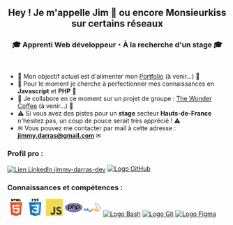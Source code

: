 
<h2 align="center">Hey ! Je m'appelle Jim 🤘 ou encore Monsieurkiss sur certains réseaux</h2>
<h3 align="center">🎓 Apprenti Web développeur・À la recherche d'un stage 🎓</h3>
<br>

<ul>
  
  <li>📂 Mon objectif actuel est d'alimenter mon <a href="https://" target="blank">Portfolio</a> (à venir...) 📂</li>

  <li>🧠 Pour le moment je cherche à perfectionner mes connaissances en <strong>Javascript</strong> et <strong>PHP</strong> 🧠</li>

  <li>🤝 Je collabore en ce moment sur un projet de groupe : <a href="https://" target="blank">The Wonder Coffee</a> (à venir...) 🤝</li>

  <li> ⚠ Si vous avez des pistes pour un <strong>stage</strong> secteur <strong>Hauts-de-France</strong> n'hésitez pas, un coup de pouce serait très apprécié ! ⚠</li>
  
  <li>✉ Vous pouvez me contacter par mail à cette adresse : <a href="mailto:jimmy.darras@gmail.com"><strong>jimmy.darras@gmail.com</strong></a> ✉</li>
  
  

</ul>

<h3 align="left">Profil pro :</h3>
<p align="left">
<a href="https://linkedin.com/in/jimmy-darras-dev" target="blank"><img align="center" src="https://raw.githubusercontent.com/rahuldkjain/github-profile-readme-generator/master/src/images/icons/Social/linked-in-alt.svg" alt="Lien LinkedIn jimmy-darras-dev" title="LinkedIn" height="30" width="40"/></a>
<a href="https://github.com/Monsieurkiss" target="blank"><img align="top" src="https://raw.githubusercontent.com/rahuldkjain/github-profile-readme-generator/master/src/images/icons/Social/github.svg" alt="Logo GitHub" title="GitHub" height="40" width="40" /></a>
<!--
<a href="https://dribbble.com/monsieurkiss" target="blank"><img align="center" src="https://raw.githubusercontent.com/rahuldkjain/github-profile-readme-generator/master/src/images/icons/Social/dribbble.svg" alt="Lien Dribbble Monsieurkiss" title="Dribbble" height="30" width="40" />
-->
</a>
</p>

<h3 align="left">Connaissances et compétences :</h3>
<p align="left">
  <a href="https://www.w3.org/html/" target="_blank"><img src="https://raw.githubusercontent.com/devicons/devicon/master/icons/html5/html5-original-wordmark.svg" alt="Logo HTML5" title="HTML5" width="40" height="40"/></a>
  <a href="https://www.w3schools.com/css/" target="_blank"><img src="https://raw.githubusercontent.com/devicons/devicon/master/icons/css3/css3-original-wordmark.svg" alt="Logo CSS3" title="CSS3" width="40" height="40"/></a>
  <a href="https://developer.mozilla.org/en-US/docs/Web/JavaScript" target="_blank"><img src="https://raw.githubusercontent.com/devicons/devicon/master/icons/javascript/javascript-original.svg" alt="Logo JavaScript" title="JavaScript" width="40" height="40"/></a>
  <a href="https://www.php.net" target="_blank"><img src="https://raw.githubusercontent.com/devicons/devicon/master/icons/php/php-original.svg" alt="Logo PHP" title="PHP" width="40" height="40"/></a>
  <a href="https://www.mysql.com/" target="_blank"><img src="https://raw.githubusercontent.com/devicons/devicon/master/icons/mysql/mysql-original-wordmark.svg" alt="Logo MySQL" title="MySQL" width="40" height="40"/></a>
  <a href="https://www.gnu.org/software/bash/" target="_blank"><img src="https://www.vectorlogo.zone/logos/gnu_bash/gnu_bash-icon.svg" alt="Logo Bash" title="Bash" width="40" height="40"/></a>
  <a href="https://git-scm.com/" target="_blank"><img src="https://www.vectorlogo.zone/logos/git-scm/git-scm-icon.svg" alt="Logo Git" title="Git" width="40" height="40"/></a>  
  <a href="https://www.figma.com/" target="_blank"><img src="https://www.vectorlogo.zone/logos/figma/figma-icon.svg" alt="Logo Figma" title="Figma" width="40" height="40"/>
  </p>

<!--
Monsieurkiss/Monsieurkiss is a ✨ special ✨ repository because its `README.md` (this file) appears on your GitHub profile.
You can click the Preview link to take a look at your changes.
-->

